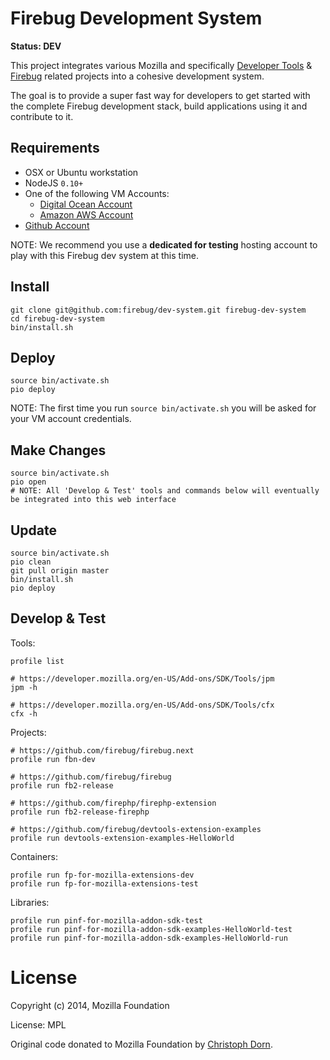 Firebug Development System
==========================

**Status: DEV**

This project integrates various Mozilla and specifically [Developer Tools](https://developer.mozilla.org/en-US/docs/Tools) & [Firebug](https://github.com/firebug) related projects into a cohesive development system.

The goal is to provide a super fast way for developers to get started with
the complete Firebug development stack, build applications using it and contribute to it.


Requirements
------------

  * OSX or Ubuntu workstation
  * NodeJS `0.10+`
  * One of the following VM Accounts:
	  * [Digital Ocean Account](http://digitalocean.com/)
	  * [Amazon AWS Account](http://aws.amazon.com/)
  * [Github Account](http://github.com)

NOTE: We recommend you use a **dedicated for testing** hosting account to play with this Firebug dev system at this time.


Install
-------

	git clone git@github.com:firebug/dev-system.git firebug-dev-system
	cd firebug-dev-system
	bin/install.sh

Deploy
------

	source bin/activate.sh
	pio deploy

NOTE: The first time you run `source bin/activate.sh` you will be asked for your VM account credentials.

Make Changes
------------

	source bin/activate.sh
	pio open
	# NOTE: All 'Develop & Test' tools and commands below will eventually be integrated into this web interface

Update
------

	source bin/activate.sh
	pio clean
	git pull origin master
	bin/install.sh
	pio deploy

Develop & Test
--------------

Tools:

	profile list

	# https://developer.mozilla.org/en-US/Add-ons/SDK/Tools/jpm
	jpm -h

	# https://developer.mozilla.org/en-US/Add-ons/SDK/Tools/cfx
	cfx -h

Projects:

	# https://github.com/firebug/firebug.next
	profile run fbn-dev

	# https://github.com/firebug/firebug
	profile run fb2-release

	# https://github.com/firephp/firephp-extension
	profile run fb2-release-firephp

	# https://github.com/firebug/devtools-extension-examples
	profile run devtools-extension-examples-HelloWorld

Containers:

	profile run fp-for-mozilla-extensions-dev
	profile run fp-for-mozilla-extensions-test

Libraries:

	profile run pinf-for-mozilla-addon-sdk-test
	profile run pinf-for-mozilla-addon-sdk-examples-HelloWorld-test
	profile run pinf-for-mozilla-addon-sdk-examples-HelloWorld-run


License
=======

Copyright (c) 2014, Mozilla Foundation

License: MPL

Original code donated to Mozilla Foundation by [Christoph Dorn](http://christophdorn.com).

